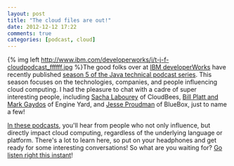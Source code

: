 ```yaml
---
layout: post
title: "The cloud files are out!"
date: 2012-12-12 17:22
comments: true
categories: [podcast, cloud]
---
```


{% img left http://www.ibm.com/developerworks/i/t-j-f-cloudpodcast_ffffff.jpg %}The good folks over at [IBM developerWorks](http://www.ibm.com/developerworks/) have recently published [season 5 of the Java technical podcast series](http://www.ibm.com/developerworks/library/j-gloverpodcast5/index.html). This season 
focuses on the technologies, companies, and people influencing cloud computing. I had the pleasure to chat with a cadre of super interesting people, including [Sacha Labourey](http://www.ibm.com/developerworks/library/j-gloverpodcast5/index.html#labourey) of CloudBees, [Bill Platt and Mark Gaydos](http://www.ibm.com/developerworks/library/j-gloverpodcast5/index.html#engineyard) of Engine Yard, and [Jesse Proudman](http://www.ibm.com/developerworks/library/j-gloverpodcast5/index.html#proudman) of BlueBox, just to name a few! 

[In these podcasts](http://www.ibm.com/developerworks/library/j-gloverpodcast5/index.html), you'll hear from people who not only influence, but directly impact cloud computing, regardless of the underlying language or platform. There's a lot to learn here, so put on your headphones and get ready for some interesting conversations! So what are you waiting for? [Go listen right this instant](http://www.ibm.com/developerworks/library/j-gloverpodcast5/index.html)! 

